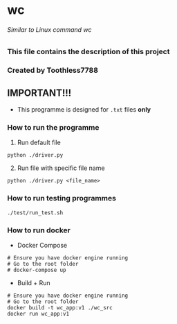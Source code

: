 # wc
###### Similar to Linux command wc

### This file contains the description of this project
### Created by Toothless7788

## IMPORTANT!!! 
- This programme is designed for ```.txt``` files **only**

### How to run the programme
1. Run default file
```
python ./driver.py
```
2. Run file with specific file name
```
python ./driver.py <file_name>
```

### How to run testing programmes
```
./test/run_test.sh
```

### How to run docker
- Docker Compose
```
# Ensure you have docker engine running
# Go to the root folder
# docker-compose up
```
- Build + Run
```
# Ensure you have docker engine running
# Go to the root folder
docker build -t wc_app:v1 ./wc_src
docker run wc_app:v1 
```
